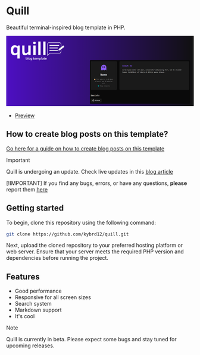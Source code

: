 # Quill
Beautiful terminal-inspired blog template in PHP.

![quill thumbnail](https://raw.githubusercontent.com/kybrd12/quill/refs/heads/main/quill.png)

- [Preview](https://preview-quill.whatisthis.website/)

## How to create blog posts on this template?
[Go here for a guide on how to create blog posts on this template](https://github.com/kybrd12/quill/blob/main/posts/DELETE-THIS-FILE-how-to-make-posts.md)

> [!IMPORTANT]
> Quill is undergoing an update. Check live updates in this [blog article](https://blog.whatisthis.website/post.php?slug=comments-soon)
> 
> [!IMPORTANT]
> If you find any bugs, errors, or have any questions, **please** report them [here](https://blog.whatisthis.website/report/)

## Getting started
To begin, clone this repository using the following command:

```bash
git clone https://github.com/kybrd12/quill.git
```

Next, upload the cloned repository to your preferred hosting platform or web server.
Ensure that your server meets the required PHP version and dependencies before running the project.

## Features
- Good performance
- Responsive for all screen sizes
- Search system
- Markdown support
- It's cool

> [!NOTE]
> Quill is currently in beta. Please expect some bugs and stay tuned for upcoming releases.
